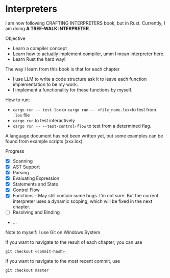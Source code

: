 # Interpreters

I am now following CRAFTING INTERPRETERS book, but in Rust. Currently, I am doing **A TREE-WALK INTERPRETER**.

Objective
- Learn a compiler concept
- Learn how to actually implement compiler, umm I mean interpreter here.
- Learn Rust the hard way!

The way I learn from this book is that for each chapter
- I use LLM to write a code structure ask it to leave each function implementation to be my work.
- I implement a functionality for these functions by myself.

How to run:
- `cargo run -- test.lox` or `cargo run -- <file_name.lox>`to test from `.lox` file
- `cargo run` to test interactively
- `cargo run -- --test-control-flow` to test from a determined flag.

A language document has not been written yet, but some examples can be found from example scripts (xxx.lox).

Progress
- [x] Scanning
- [x] AST Support
- [x] Parsing
- [x] Evaluating Expression
- [x] Statements and State
- [x] Control Flow
- [x] Functions - May still contain some bugs. I'm not sure. But the current interpreter uses a dynamic scoping, which will be fixed in the next chapter.
- [ ] Resolving and Binding
- ...

Note to myself: I use Git on Windows System

If you want to navigate to the result of each chapter, you can use
```
git checkout <commit-hash>
```

If you want to navigate to the most recent commit, use
```
git checkout master
```
